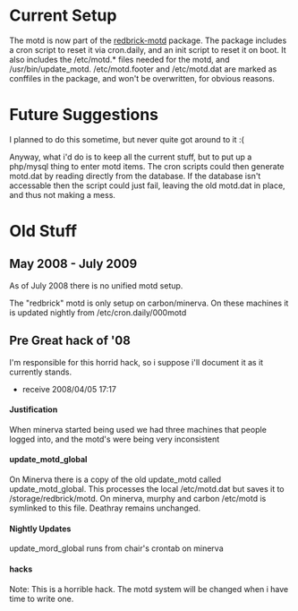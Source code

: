 # Current Setup

The motd is now part of the [redbrick-motd](redbrick-apt) package. The package includes a cron script to reset it via cron.daily, and an init script to reset it on boot. It also includes the /etc/motd.* files needed for the motd, and /usr/bin/update_motd. /etc/motd.footer and /etc/motd.dat are marked as conffiles in the package, and won't be overwritten, for obvious reasons.

#  Future Suggestions

I planned to do this sometime, but never quite got around to it :(

Anyway, what i'd do is to keep all the current stuff, but to put up a php/mysql thing to enter motd items. The cron scripts could then generate motd.dat by reading directly from the database. If the database isn't accessable then the script could just fail, leaving the old motd.dat in place, and thus not making a mess.

# Old Stuff

## May 2008 - July 2009

As of July 2008 there is no unified motd setup.

The "redbrick" motd is only setup on carbon/minerva. On these machines it is updated nightly from /etc/cron.daily/000motd

## Pre Great hack of '08

I'm responsible for this horrid hack, so i suppose i'll document it as it currently stands.
- receive 2008/04/05 17:17

#### Justification

When minerva started being used we had three machines that people logged into, and the motd's were being very inconsistent

#### update_motd_global

On Minerva there is a copy of the old update_motd called update_motd_global. This processes the local /etc/motd.dat but saves it to /storage/redbrick/motd. On minerva, murphy and carbon /etc/motd is symlinked to this file. Deathray remains unchanged.

#### Nightly Updates

update_mord_global runs from chair's crontab on minerva

#### hacks

Note: This is a horrible hack. The motd system will be changed when i have time to write one.
